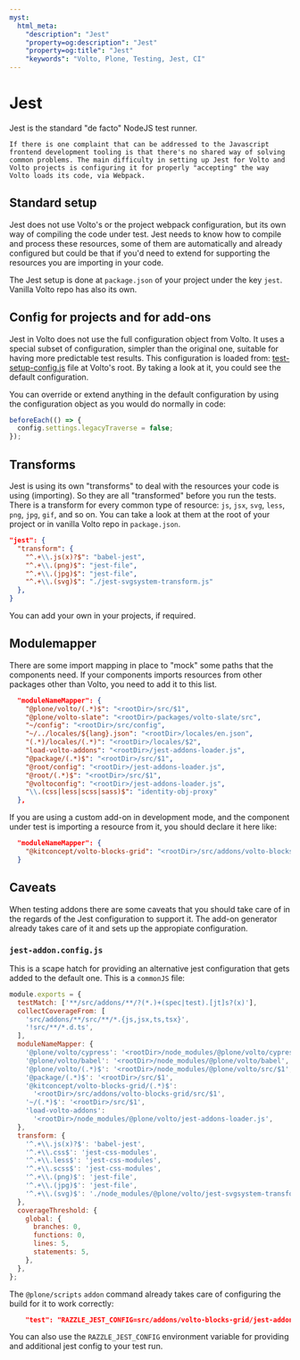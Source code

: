 ```yaml
---
myst:
  html_meta:
    "description": "Jest"
    "property=og:description": "Jest"
    "property=og:title": "Jest"
    "keywords": "Volto, Plone, Testing, Jest, CI"
---
```


# Jest

Jest is the standard "de facto" NodeJS test runner.

```{note}
If there is one complaint that can be addressed to the Javascript frontend development tooling is that there's no shared way of solving common problems. The main difficulty in setting up Jest for Volto and Volto projects is configuring it for properly "accepting" the way Volto loads its code, via Webpack.
```

## Standard setup

Jest does not use Volto's or the project webpack configuration, but its own way of compiling the code under test. Jest needs to know how to compile and process these resources, some of them are automatically and already configured but could be that if you'd need to extend for supporting the resources you are importing in your code.

The Jest setup is done at `package.json` of your project under the key `jest`. Vanilla Volto repo has also its own.

## Config for projects and for add-ons

Jest in Volto does not use the full configuration object from Volto. It uses a special subset of configuration, simpler than the original one, suitable for having more predictable test results. This configuration is loaded from: [test-setup-config.js][1] file at Volto's root. By taking a look at it, you could see the default configuration.

You can override or extend anything in the default configuration by using the configuration object as you would do normally in code:

[1]: https://github.com/plone/volto/blob/42f2dfc8abc0defa5f3ebef5bcfb6265342ffdc7/test-setup-config.js

```js
beforeEach(() => {
  config.settings.legacyTraverse = false;
});
```

## Transforms

Jest is using its own "transforms" to deal with the resources your code is using (importing). So they are all "transformed" before you run the tests. There is a transform for every common type of resource: `js`, `jsx`, `svg`, `less`, `png`, `jpg`, `gif`, and so on. You can take a look at them at the root of your project or in vanilla Volto repo in `package.json`.

```json
"jest": {
  "transform": {
    "^.+\\.js(x)?$": "babel-jest",
    "^.+\\.(png)$": "jest-file",
    "^.+\\.(jpg)$": "jest-file",
    "^.+\\.(svg)$": "./jest-svgsystem-transform.js"
  },
}
```

You can add your own in your projects, if required.

## Modulemapper

There are some import mapping in place to "mock" some paths that the components need.
If your components imports resources from other packages other than Volto, you need to add it to this list.

```json
  "moduleNameMapper": {
    "@plone/volto/(.*)$": "<rootDir>/src/$1",
    "@plone/volto-slate": "<rootDir>/packages/volto-slate/src",
    "~/config": "<rootDir>/src/config",
    "~/../locales/${lang}.json": "<rootDir>/locales/en.json",
    "(.*)/locales/(.*)": "<rootDir>/locales/$2",
    "load-volto-addons": "<rootDir>/jest-addons-loader.js",
    "@package/(.*)$": "<rootDir>/src/$1",
    "@root/config": "<rootDir>/jest-addons-loader.js",
    "@root/(.*)$": "<rootDir>/src/$1",
    "@voltoconfig": "<rootDir>/jest-addons-loader.js",
    "\\.(css|less|scss|sass)$": "identity-obj-proxy"
  },
```

If you are using a custom add-on in development mode, and the component under test is importing a resource from it, you should declare it here like:

```json
  "moduleNameMapper": {
    "@kitconcept/volto-blocks-grid": "<rootDir>/src/addons/volto-blocks-grid/src",
  }
```

## Caveats

When testing addons there are some caveats that you should take care of in the regards of the Jest configuration to support it. The add-on generator already takes care of it and sets up the appropiate configuration.

### `jest-addon.config.js`

This is a scape hatch for providing an alternative jest configuration that gets added to the default one. This is a `commonJS` file:

```js
module.exports = {
  testMatch: ['**/src/addons/**/?(*.)+(spec|test).[jt]s?(x)'],
  collectCoverageFrom: [
    'src/addons/**/src/**/*.{js,jsx,ts,tsx}',
    '!src/**/*.d.ts',
  ],
  moduleNameMapper: {
    '@plone/volto/cypress': '<rootDir>/node_modules/@plone/volto/cypress',
    '@plone/volto/babel': '<rootDir>/node_modules/@plone/volto/babel',
    '@plone/volto/(.*)$': '<rootDir>/node_modules/@plone/volto/src/$1',
    '@package/(.*)$': '<rootDir>/src/$1',
    '@kitconcept/volto-blocks-grid/(.*)$':
      '<rootDir>/src/addons/volto-blocks-grid/src/$1',
    '~/(.*)$': '<rootDir>/src/$1',
    'load-volto-addons':
      '<rootDir>/node_modules/@plone/volto/jest-addons-loader.js',
  },
  transform: {
    '^.+\\.js(x)?$': 'babel-jest',
    '^.+\\.css$': 'jest-css-modules',
    '^.+\\.less$': 'jest-css-modules',
    '^.+\\.scss$': 'jest-css-modules',
    '^.+\\.(png)$': 'jest-file',
    '^.+\\.(jpg)$': 'jest-file',
    '^.+\\.(svg)$': './node_modules/@plone/volto/jest-svgsystem-transform.js',
  },
  coverageThreshold: {
    global: {
      branches: 0,
      functions: 0,
      lines: 5,
      statements: 5,
    },
  },
};
```

The `@plone/scripts` `addon` command already takes care of configuring the build for it to work correctly:

```json
    "test": "RAZZLE_JEST_CONFIG=src/addons/volto-blocks-grid/jest-addon.config.js razzle test --passWithNoTests",
```

You can also use the `RAZZLE_JEST_CONFIG` environment variable for providing and additional jest config to your test run.
